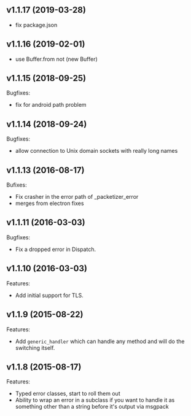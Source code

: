 ## v1.1.17 (2019-03-28)

 * fix package.json

## v1.1.16 (2019-02-01)

 * use Buffer.from not (new Buffer)

## v1.1.15 (2018-09-25)

Bugfixes:
 * fix for android path problem

## v1.1.14 (2018-09-24)

Bugfixes:
 * allow connection to Unix domain sockets with really long names

## v1.1.13 (2016-08-17)

Bufixes:
 * Fix crasher in the error path of _packetizer_error
 * merges from electron fixes

## v1.1.11 (2016-03-03)

Bugfixes:
  * Fix a dropped error in Dispatch.

## v1.1.10 (2016-03-03)

Features:
  * Add initial support for TLS.

## v1.1.9 (2015-08-22)

Features:
  * Add `generic_handler` which can handle any method and will do the
    switching itself.

## v1.1.8 (2015-08-17)

Features:
  * Typed error classes, start to roll them out
  * Ability to wrap an error in a subclass if you want to handle it as 
    something other than a string before it's output via msgpack
